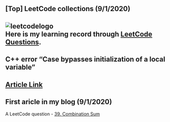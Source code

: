 ## [Top] LeetCode collections (9/1/2020)
![leetcodelogo](https://jaimecclin.github.io/blog/resources/leetcode_logo.jpeg)  
Here is my learning record through [LeetCode Questions](https://github.com/Jaimecclin/LeetCodeCollections).
---
## C++ error “Case bypasses initialization of a local variable”
[Article Link](https://github.com/Jaimecclin/blog/articles/cplus2-err-casebypassesinitializationofalocalvariable)
---
## First aricle in my blog (9/1/2020)
A LeetCode question - [39. Combination Sum](https://jaimecclin.github.io/blog/articles/combination-sum)